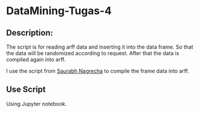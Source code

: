 # DataMining-Tugas-4

## Description:
The script is for reading arff data and inserting it into the data frame. So that the data will be randomized according to request. After that the data is compiled again into arff.

I use the script from [Saurabh Nagrecha](https://github.com/saurabhnagrecha/Pandas-to-ARFF) to compile the frame data into arff.

## Use Script
Using Jupyter notebook.

